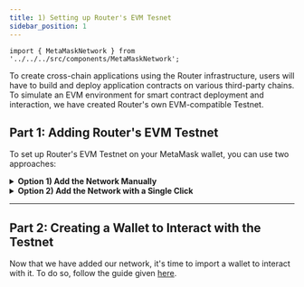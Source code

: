 ```yaml
---
title: 1) Setting up Router's EVM Tesnet
sidebar_position: 1
---
```


```
import { MetaMaskNetwork } from '../../../src/components/MetaMaskNetwork';
```

To create cross-chain applications using the Router infrastructure, users will have to build and deploy application contracts on various third-party chains. To simulate an EVM environment for smart contract deployment and interaction, we have created Router's own EVM-compatible Testnet.

## Part 1: Adding Router's EVM Testnet

To set up Router's EVM Testnet on your MetaMask wallet, you can use two approaches:

<details>
<summary><b>Option 1) Add the Network Manually</b></summary>

**Step 1)** Log in to your MetaMask wallet and go to **Settings**.

<center><img src={require('./images/setting-up-routers-evm-devnet/step-1.png').default} alt="Step 1" style={{width: 300, marginBottom: 12}} /></center>

**Step 2)** Go to **Networks > Add Network**.

<center><img src={require('./images/setting-up-routers-evm-devnet/step-2.png').default} alt="Step 2" style={{width: 300, marginBottom: 12}} /></center>

**Step 3)** Click on **Add a network manually**.

<center><img src={require('./images/setting-up-routers-evm-devnet/step-3.png').default} alt="Step 3" style={{ width: 750, marginBottom: 12}} /></center>

**Step 4)** Add the following details and click on **Save**:

| **Field**           | **Entry**                               |
| ------------------- | --------------------------------------- |
| **Network name**    | Router EVM Testnet                      |
| **New RPC URL**     | https://evm.rpc.testnet.routerchain.dev |
| **Chain ID**        | 9601                                    |
| **Currency Symbol** | ROUTE                                   |

> **Warning:** Leave the **Block explorer URL** blank.

<center><img src={require('./images/setting-up-routers-evm-devnet/step-4.png').default} alt="Step 4" style={{width: 300, marginBottom: 12}} /></center>

Following the previous step, you should be able to see Router EVM Testnet as one of your networks.

<center><img src={require('./images/setting-up-routers-evm-devnet/check.png').default} alt="Check" style={{width: 300, marginBottom: 12}} /></center>

</details>

<details>
<summary><b>Option 2) Add the Network with a Single Click</b></summary>

<MetaMaskNetwork />

</details>

---

## Part 2: Creating a Wallet to Interact with the Testnet

Now that we have added our network, it's time to import a wallet to interact with it. To do so, follow the guide given <a href="/router-core/guides/your-first-contract#step-2-setting-up-an-account" target="_blank">here</a>.
